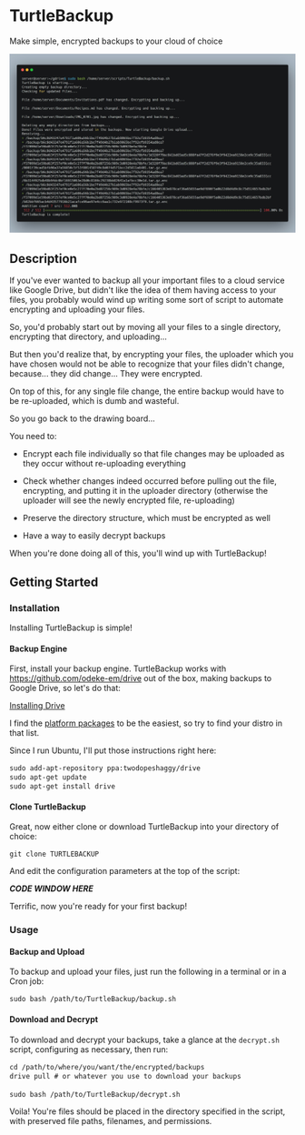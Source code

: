 # TurtleBackup

Make simple, encrypted backups to your cloud of choice

![1](https://raw.githubusercontent.com/LNFWebsite/TurtleBackup/master/examples/1.jpg)

## Description

If you've ever wanted to backup all your important files to a cloud service like Google Drive, but didn't like the idea of them having access to your files, you probably would wind up writing some sort of script to automate encrypting and uploading your files.

So, you'd probably start out by moving all your files to a single directory, encrypting that directory, and uploading...

But then you'd realize that, by encrypting your files, the uploader which you have chosen would not be able to recognize that your files didn't change, because... they did change... They were encrypted.

On top of this, for any single file change, the entire backup would have to be re-uploaded, which is dumb and wasteful.

So you go back to the drawing board...

You need to:

- Encrypt each file individually so that file changes may be uploaded as they occur without re-uploading everything

- Check whether changes indeed occurred before pulling out the file, encrypting, and putting it in the uploader directory (otherwise the uploader will see the newly encrypted file, re-uploading)

- Preserve the directory structure, which must be encrypted as well

- Have a way to easily decrypt backups

When you're done doing all of this, you'll wind up with TurtleBackup!

## Getting Started

### Installation

Installing TurtleBackup is simple!

#### Backup Engine

First, install your backup engine. TurtleBackup works with https://github.com/odeke-em/drive out of the box, making backups to Google Drive, so let's do that:

[Installing Drive](https://github.com/odeke-em/drive#installing)

I find the [platform packages](https://github.com/odeke-em/drive/blob/master/platform_packages.md) to be the easiest, so try to find your distro in that list.

Since I run Ubuntu, I'll put those instructions right here:

```
sudo add-apt-repository ppa:twodopeshaggy/drive
sudo apt-get update
sudo apt-get install drive
```

#### Clone TurtleBackup

Great, now either clone or download TurtleBackup into your directory of choice:

```
git clone TURTLEBACKUP
```

And edit the configuration parameters at the top of the script:

***CODE WINDOW HERE***

Terrific, now you're ready for your first backup!

### Usage

#### Backup and Upload

To backup and upload your files, just run the following in a terminal or in a Cron job:

```
sudo bash /path/to/TurtleBackup/backup.sh
```

#### Download and Decrypt

To download and decrypt your backups, take a glance at the `decrypt.sh` script, configuring as necessary, then run:

```
cd /path/to/where/you/want/the/encrypted/backups
drive pull # or whatever you use to download your backups

sudo bash /path/to/TurtleBackup/decrypt.sh
```

Voila! You're files should be placed in the directory specified in the script, with preserved file paths, filenames, and permissions.
